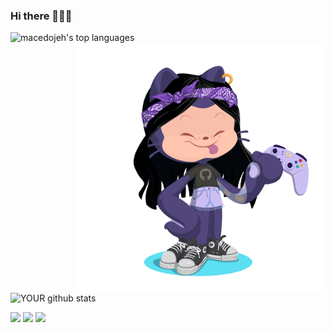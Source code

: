 ### Hi there 🙋🏻‍♀️

<img src="https://github-readme-stats.vercel.app/api/top-langs/?username=macedojeh&layout=compact&show_icons=true&theme=radical" alt="macedojeh's top languages" /><img src="https://github.com/macedojeh/macedojeh/blob/main/OctocatJeh.png?raw=true" alt="octojeh" width="400" align="right" /> 

![YOUR github stats](https://github-readme-stats.vercel.app/api?username=macedojeh&theme=radical)

[<img src="https://img.shields.io/badge/linkedin-%230077B5.svg?&style=for-the-badge&logo=linkedin&logoColor=white" />](https://www.linkedin.com/in/jessicaamacedo/) [<img src = "https://img.shields.io/badge/instagram-%23E4405F.svg?&style=for-the-badge&logo=instagram&logoColor=white">](https://www.instagram.com/macedojeh/) [<img src = "https://img.shields.io/badge/facebook-%231877F2.svg?&style=for-the-badge&logo=facebook&logoColor=white">](https://www.facebook.com/jehmacedo/)
